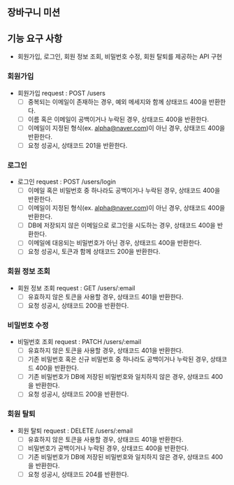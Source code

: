 ## 장바구니 미션

## 기능 요구 사항

- 회원가입, 로그인, 회원 정보 조회, 비밀번호 수정, 회원 탈퇴를 제공하는 API 구현

### 회원가입

- 회원가입 request : POST /users
    - [ ] 중복되는 이메일이 존재하는 경우, 예외 메세지와 함께 상태코드 400을 반환한다.
    - [ ] 이름 혹은 이메일이 공백이거나 누락된 경우, 상태코드 400을 반환한다.
    - [ ] 이메일이 지정된 형식(ex. alpha@naver.com)이 아닌 경우, 상태코드 400을 반환한다.
    - [ ] 요청 성공시, 상태코드 201을 반환한다.

### 로그인

- 로그인 request : POST /users/login
    - [ ] 이메일 혹은 비밀번호 중 하나라도 공백이거나 누락된 경우, 상태코드 400을 반환한다.
    - [ ] 이메일이 지정된 형식(ex. alpha@naver.com)이 아닌 경우, 상태코드 400을 반환한다.
    - [ ] DB에 저장되지 않은 이메일으로 로그인을 시도하는 경우, 상태코드 400을 반환한다.
    - [ ] 이메일에 대응되는 비밀번호가 아닌 경우, 상태코드 400을 반환한다.
    - [ ] 요청 성공시, 토큰과 함께 상태코드 200을 반환한다.

### 회원 정보 조회

- 회원 정보 조회 request : GET /users/:email
    - [ ] 유효하지 않은 토큰을 사용할 경우, 상태코드 401을 반환한다.
    - [ ] 요청 성공시, 상태코드 200을 반환한다.

### 비밀번호 수정

- 비밀번호 조회 request : PATCH /users/:email
    - [ ] 유효하지 않은 토큰을 사용할 경우, 상태코드 401을 반환한다.
    - [ ] 기존 비밀번호 혹은 신규 비밀번호 중 하나라도 공백이거나 누락된 경우, 상태코드 400을 반환한다.
    - [ ] 기존 비밀번호가 DB에 저장된 비밀번호와 일치하지 않은 경우, 상태코드 400을 반환한다.
    - [ ] 요청 성공시, 상태코드 200을 반환한다.

### 회원 탈퇴

- 회원 탈퇴 request : DELETE /users/:email
    - [ ] 유효하지 않은 토큰을 사용할 경우, 상태코드 401을 반환한다.
    - [ ] 비밀번호가 공백이거나 누락된 경우, 상태코드 400을 반환한다.
    - [ ] 기존 비밀번호가 DB에 저장된 비밀번호와 일치하지 않은 경우, 상태코드 400을 반환한다.
    - [ ] 요청 성공시, 상태코드 204를 반환한다.